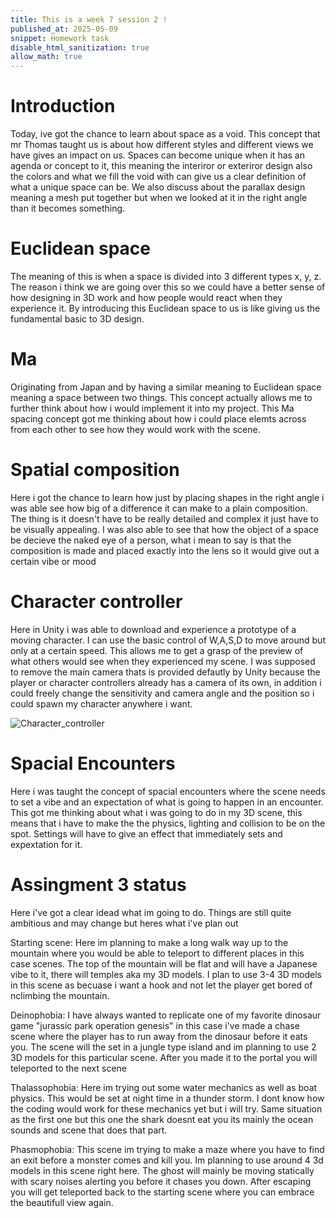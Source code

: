 ```yaml
---
title: This is a week 7 session 2 !
published_at: 2025-05-09
snippet: Homework task 
disable_html_sanitization: true
allow_math: true
---
```


# Introduction

Today, ive got the chance to learn about space as a void. This concept that mr Thomas taught us is about how different styles and different views we have gives an impact on us. Spaces can become unique when it has an agenda or concept to it, this meaning the interiror or exteriror design also the colors and what we fill the void with can give us a clear definition of what a unique space can be. We also discuss about the parallax design meaning a mesh put together but when we looked at it in the right angle than it becomes something.

# Euclidean space

The meaning of this is when a space is divided into 3 different types x, y, z. The reason i think we are going over this so we could have a better sense of how designing in 3D work and how people would react when they experience it. By introducing this Euclidean space to us is like giving us the fundamental basic to 3D design.

# Ma

Originating from Japan and by having a similar meaning to Euclidean space meaning a space between two things. This concept actually allows me to further think about how i would implement it into my project. This Ma spacing concept got me thinking about how i could place elemts across from each other to see how they would work with the scene.

# Spatial composition

Here i got the chance to learn how just by placing shapes in the right angle i was able see how big of a difference it can make to a plain composition. The thing is it doesn't have to be really detailed and complex it just have to be visually appealing. I was also able to see that how the object of a space be decieve the naked eye of a person, what i mean to say is that the composition is made and placed exactly into the lens so it would give out a certain vibe or mood

# Character controller

Here in Unity i was able to download and experience a prototype of a moving character. I can use the basic control of W,A,S,D to move around but only at a certain speed. This allows me to get a grasp of the preview of what others would see when they experienced my scene. I was supposed to remove the main camera thats is provided defautly by Unity because the player or character controllers already has a camera of its own, in addition i could freely change the sensitivity and camera angle and the position so i could spawn my character anywhere i want.

![Character_controller](w7s2/chac.jpg)

# Spacial Encounters

Here i was taught the concept of spacial encounters where the scene needs to set a vibe and an expectation of what is going to happen in an encounter. This got me thinking about what i was going to do in my 3D scene, this means that i have to make the the physics, lighting and collision to be on the spot. Settings will have to give an effect that immediately sets and expextation for it.

# Assingment 3 status
 Here i've got a clear idead what im going to do. Things are still quite ambitious and may change but heres what i've plan out

 Starting scene: Here im planning to make a long walk way up to the mountain where you would be able to teleport to different places in this case scenes. The top of the mountain will be flat and will have a Japanese vibe to it, there will temples aka my 3D models. I plan to use 3-4 3D models in this scene as becuase i want a hook and not let the player get bored of nclimbing the mountain. 

 Deinophobia: I have always wanted to replicate one of my favorite dinosaur game "jurassic park operation genesis" in this case i've made a chase scene where the player has to run away from the dinosaur before it eats you. The scene will the set in a jungle type island and im planning to use 2 3D models for this particular scene. After you made it to the portal you will teleported to the next scene

 Thalassophobia: Here im trying out some water mechanics as well as boat physics. This would be set at night time in a thunder storm. I dont know how the coding would work for these mechanics yet but i will try. Same situation as the first one but this one the shark doesnt eat you its mainly the ocean sounds and scene that does that part. 

 Phasmophobia: This scene im trying to make a maze where you have to find an exit before a monster comes and kill you. Im planning to use around 4 3d models in this scene right here. The ghost will mainly be moving statically with scary noises alerting you before it chases you down. After escaping you will get teleported back to the starting scene where you can embrace the beautifull view again. 

